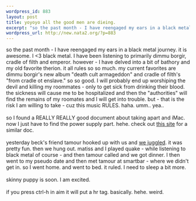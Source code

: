 ```yaml
--- 
wordpress_id: 883
layout: post
title: yoyoyo all the good men are dieing.
excerpt: "so the past month - I have reengaged my ears in a black metal journey. it is awesome. I "
wordpress_url: http://new.nata2.org/?p=883
---
```

so the past month - I have reengaged my ears in a black metal journey. it is awesome. I <3 black metal. I have been listening to primarily dimmu borgir, cradle of filth and emperor. however - I have delved into a bit of bathory and my old favorite therion. it all rules so so much. my current favorites are dimmu borgir's new album "death cult armageddon" and cradle of filth's "from cradle ot enslave."  so so  good. I will probably end up worshiping the devil and killing my roommates - only to get sick from drinking their blood. the sickness will cause me to be hospitalized and then the "authorities" will find the remains of my roomates and I will get into trouble. but - that is the risk I am willing to take - cuz this music RULES. haha. umm.. yea.. <br/><br/>so I found a REALLY REALLY good document about taking apart and iMac. now I just have to find the power supply part. hehe. check out <a href="http://www.appletalk.com.au/forums/index.php?showtopic=718">this site</a> for a similar doc. <br/><br/>yesterday beck's friend tamour hooked up with us and <a href="http://www.nata2.info/?path=pictures%2Fmisc%2Fphone_camera%2Fphotolog&img=1087163325-Nokia6600(904).jpg">we juggled</a>.  it was pretty fun. then we hung out. matiss and I played quake - while listening to black metal of course - and then tamour called and we got dinner. I then went to my pseudo date and then met tamour at smartbar - where we didn't get in. so I went home. and went to bed. it ruled. I need to sleep a bit more. <br/><br/>skinny puppy is soon. I am excited.<br/><br/>if you press ctrl-h in aim it will put a hr tag. basically. hehe. weird.
